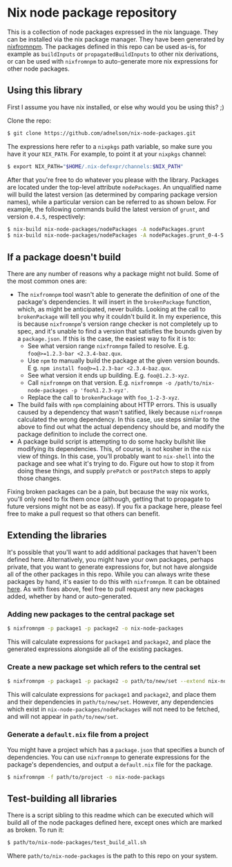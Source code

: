 # Nix node package repository

This is a collection of node packages expressed in the nix language. They can be installed via the nix package manager. They have been generated by [nixfromnpm](https://github.com/adnelson/nixfromnpm). The packages defined in this repo can be used as-is, for example as `buildInputs` or `propagatedBuildInputs` to other nix derivations, or can be used with `nixfromnpm` to auto-generate more nix expressions for other node packages.

## Using this library

First I assume you have nix installed, or else why would you be using this? ;)

Clone the repo:

```bash
$ git clone https://github.com/adnelson/nix-node-packages.git
```

The expressions here refer to a `nixpkgs` path variable, so make sure you have it your `NIX_PATH`. For example, to point it at your `nixpkgs` channel:

```bash
$ export NIX_PATH="$HOME/.nix-defexpr/channels:$NIX_PATH"
```

After that you're free to do whatever you please with the library. Packages are located under the top-level attribute `nodePackages`. An unqualified name will build the latest version (as determined by comparing package version names), while a particular version can be referred to as shown below. For example, the following commands build the latest version of `grunt`, and version `0.4.5`, respectively:

```bash
$ nix-build nix-node-packages/nodePackages -A nodePackages.grunt
$ nix-build nix-node-packages/nodePackages -A nodePackages.grunt_0-4-5
```

## If a package doesn't build

There are any number of reasons why a package might not build. Some of the most common ones are:

- The `nixfromnpm` tool wasn't able to generate the definition of one of the package's dependencies. It will insert in the `brokenPackage` function, which, as might be anticipated, never builds. Looking at the call to `brokenPackage` will tell you why it couldn't build it. In my experience, this is because `nixfromnpm`'s version range checker is not completely up to spec, and it's unable to find a version that satisfies the bounds given by a `package.json`. If this is the case, the easiest way to fix it is to:
  - See what version range `nixfromnpm` failed to resolve. E.g. `foo@>=1.2.3-bar <2.3.4-baz.qux`.
  - Use `npm` to manually build the package at the given version bounds. E g. `npm install foo@>=1.2.3-bar <2.3.4-baz.qux`.
  - See what version it ends up building. E.g. `foo@1.2.3-xyz`.
  - Call `nixfromnpm` on that version. E.g. `nixfromnpm -o /path/to/nix-node-packages -p 'foo%1.2.3-xyz'`.
  - Replace the call to `brokenPackage` with `foo_1-2-3-xyz`.
- The build fails with `npm` complaining about HTTP errors. This is usually caused by a dependency that wasn't satified, likely because `nixfromnpm` calculated the wrong dependency. In this case, use steps similar to the above to find out what the actual dependency should be, and modify the package definition to include the correct one.
- A package build script is attempting to do some hacky bullshit like modifying its dependencies. This, of course, is not kosher in the `nix` view of things. In this case, you'll probably want to `nix-shell` into the package and see what it's trying to do. Figure out how to stop it from doing these things, and supply `prePatch` or `postPatch` steps to apply those changes.

Fixing broken packages can be a pain, but because the way nix works, you'll only need to fix them once (although, getting that to propagate to future versions might not be as easy). If you fix a package here, please feel free to make a pull request so that others can benefit.

## Extending the libraries

It's possible that you'll want to add additional packages that haven't been defined here. Alternatively, you might have your own packages, perhaps private, that you want to generate expressions for, but not have alongside all of the other packages in this repo. While you can always write these packages by hand, it's easier to do this with `nixfromnpm`. It can be obtained [here](https://github.com/adnelson/nixfromnpm). As with fixes above, feel free to pull request any new packages added, whether by hand or auto-generated.

### Adding new packages to the central package set

```bash
$ nixfromnpm -p package1 -p package2 -o nix-node-packages
```

This will calculate expressions for `package1` and `package2`, and place the generated expressions alongside all of the existing packages.

### Create a new package set which refers to the central set

```bash
$ nixfromnpm -p package1 -p package2 -o path/to/new/set --extend nix-node-packages
```

This will calculate expressions for `package1` and `package2`, and place them and their dependencies in `path/to/new/set`. However, any dependencies which exist in `nix-node-packages/nodePackages` will not need to be fetched, and will not appear in `path/to/new/set`.

### Generate a `default.nix` file from a project

You might have a project which has a `package.json` that specifies a bunch of dependencies. You can use `nixfromnpm` to generate expressions for the package's dependencies, and output a `default.nix` file for the package.

```bash
$ nixfromnpm -f path/to/project -o nix-node-packags
```

## Test-building all libraries

There is a script sibling to this readme which can be executed which will build all of the node packages defined here, except ones which are marked as broken. To run it:

```bash
$ path/to/nix-node-packages/test_build_all.sh
```

Where `path/to/nix-node-packages` is the path to this repo on your system.
